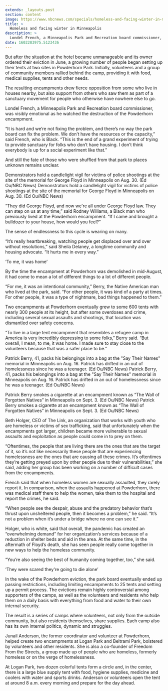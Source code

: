 ```yaml
--- 
extends: _layouts.post 
section: content 
image: https://www.nbcnews.com/specials/homeless-and-facing-winter-in-minneapolis/assets/n5bYs53Dtc/edgewater_park_setting_up_latrice_00530-2500x1667.jpeg 
title: > 
  Homeless and facing winter in Minneapolis 
description: > 
  Londel French, a Minneapolis Park and Recreation board commissioner, was visibly emotional as he watched the destruction of the Powderhorn encampment.(Ed Ou/NBC News)“They did George Floyd, and now we're all under George Floyd law.(Ed Ou/NBC News)Patrick Berry smokes a cigarette at an encampment known as “The Wall of Forgotten Natives” in Minneapolis on Sept. 3.(Ed Ou/NBC News) Patrick Berry smokes a cigarette at an encampment known as “The Wall of Forgotten Natives” in Minneapolis on Sept. 3.She is also a co-founder of Freedom From the Streets, a group made up of people who are homeless, formerly homeless or on the verge of homelessness. 
date: 1602283975.5123436 
--- 
```

But after the situation at the hotel became unmanageable and its owner ordered their eviction in June, a growing number of people began setting up their tents at two sites in Powderhorn Park. Initially, volunteers and a group of community members rallied behind the camp, providing it with food, medical supplies, tents and other needs.

The resulting encampments drew fierce opposition from some who live in houses nearby, but also support from others who saw them as part of a sanctuary movement for people who otherwise have nowhere else to go.

Londel French, a Minneapolis Park and Recreation board commissioner, was visibly emotional as he watched the destruction of the Powderhorn encampment.

“It is hard and we’re not fixing the problem, and there’s no way the park board can fix the problem. We don’t have the resources or the capacity,” said French, who is Black. “This is the end of a grand experiment of trying to provide sanctuary for folks who don’t have housing. I don’t think everybody is up for a social experiment like that.”

And still the fate of those who were shuffled from that park to places unknown remains unclear.

Demonstrators hold a candlelight vigil for victims of police shootings at the site of the memorial for George Floyd in Minneapolis on Aug. 30. (Ed Ou/NBC News) Demonstrators hold a candlelight vigil for victims of police shootings at the site of the memorial for George Floyd in Minneapolis on Aug. 30. (Ed Ou/NBC News)

“They did George Floyd, and now we're all under George Floyd law. They can step on us at any time,” said Rodney Williams, a Black man who previously lived at the Powderhorn encampment. “If I came and brought a bulldozer to your house, how would you feel?”

The sense of endlessness to this cycle is wearing on many.

“It’s really heartbreaking, watching people get displaced over and over without resolutions,” said Sheila Delaney, a longtime community and housing advocate. “It hurts me in every way.”

‘To me, it was home’

By the time the encampment at Powderhorn was demolished in mid-August, it had come to mean a lot of different things to a lot of different people.

“For me, it was an intentional community,” Berry, the Native American man who lived at the park, said. “For other people, it was kind of a party at times. For other people, it was a type of nightmare, bad things happened to them.”

Two encampments at Powderhorn eventually grew to some 600 tents with nearly 300 people at its height, but after some overdoses and crime, including several sexual assaults and shootings, that location was dismantled over safety concerns.

“To live in a large tent encampment that resembles a refugee camp in America is very incredibly depressing to some folks,” Berry said. “But overall, I mean, to me, it was home. I made sure to stay close to the volunteers because that was a safer place to be.”

Patrick Berry, 41, packs his belongings into a bag at the "Say Their Names" memorial in Minneapolis on Aug. 16. Patrick has drifted in an out of homelessness since he was a teenager. (Ed Ou/NBC News) Patrick Berry, 41, packs his belongings into a bag at the "Say Their Names" memorial in Minneapolis on Aug. 16. Patrick has drifted in an out of homelessness since he was a teenager. (Ed Ou/NBC News)

Patrick Berry smokes a cigarette at an encampment known as “The Wall of Forgotten Natives” in Minneapolis on Sept. 3. (Ed Ou/NBC News) Patrick Berry smokes a cigarette at an encampment known as “The Wall of Forgotten Natives” in Minneapolis on Sept. 3. (Ed Ou/NBC News)

Beth Holger, CEO of The Link, an organization that works with youth who are homeless or victims of sex trafficking, said that unfortunately when the encampments got larger, children became more vulnerable to sexual assaults and exploitation as people could come in to prey on them.

“Oftentimes, the people that are living there are the ones that are the target of it, so it’s not like necessarily these people that are experiencing homelessness are the ones that are causing all these crimes. It’s oftentimes they’re getting preyed upon by other people due to their vulnerabilities,” she said, adding her group has been working on a number of difficult cases from the encampments.

French said that when homeless women are sexually assaulted, they rarely report it. In comparison, when the assaults happened at Powderhorn, there was medical staff there to help the women, take them to the hospital and report the crimes, he said.

“When people see the despair, abuse and the predatory behavior that’s thrust upon unsheltered people, then it becomes a problem,” he said. “It’s not a problem when it’s under a bridge where no one can see it.”

Holger, who is white, said that overall, the pandemic has created an “overwhelming demand” for her organization’s services because of a reduction in shelter beds and aid in the area. At the same time, in the aftermath of Floyd’s death, she has seen people really come together in new ways to help the homeless community.

“You’re also seeing the best of humanity coming together, too,” she said.

‘They were scared they're going to die alone’

In the wake of the Powderhorn eviction, the park board eventually ended up passing restrictions, including limiting encampments to 25 tents and setting up a permit process. The evictions remain highly controversial among supporters of the camps, as well as the volunteers and residents who help them on a daily basis with everything from food and water to their own internal security.

The result is a series of camps where volunteers, not only from the outside community, but also residents themselves, share supplies. Each camp also has its own internal politics, dynamic and struggles.

Junail Anderson, the former coordinator and volunteer at Powderhorn, helped create two encampments at Logan Park and Beltrami Park, bolstered by volunteers and other residents. She is also a co-founder of Freedom From the Streets, a group made up of people who are homeless, formerly homeless or on the verge of homelessness.

At Logan Park, two dozen colorful tents form a circle and, in the center, there is a large blue supply tent with food, hygiene supplies, medicine and coolers with water and sports drinks. Anderson or volunteers open the tent at around 8 a.m. every morning and prepare for the day ahead.